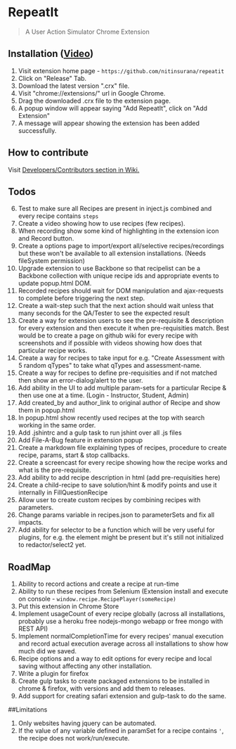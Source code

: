 # RepeatIt
> A User Action Simulator Chrome Extension



## Installation ([Video](https://youtu.be/GqB_R2ODFH0))

1. Visit extension home page - `https://github.com/nitinsurana/repeatit`
2. Click on "Release" Tab.
3. Download the latest version ".crx" file.
4. Visit "chrome://extensions/" url in Google Chrome.
5. Drag the downloaded .crx file to the extension page.
6. A popup window will appear saying "Add RepeatIt", click on "Add Extension"
7. A message will appear showing the extension has been added successfully.



## How to contribute
Visit [Developers/Contributors section in Wiki.](https://github.com/nitinsurana/repeatit/wiki#developerscontributors-)



## Todos

6. Test to make sure all Recipes are present in inject.js combined and every recipe contains `steps`
7. Create a video showing how to use recipes (few recipes).
8. When recording show some kind of highlighting in the extension icon and Record button.
9. Create a options page to import/export all/selective recipes/recordings but these won't be available to all extension installations. (Needs fileSystem permission)
10. Upgrade extension to use Backbone so that recipelist can be a Backbone collection with unique recipe ids and appropriate events to update popup.html DOM.
11. Recorded recipes should wait for DOM manipulation and ajax-requests to complete before triggering the next step.
12. Create a wait-step such that the next action should wait unless that many seconds for the QA/Tester to see the expected result
13. Create a way for extension users to see the pre-requisite & description for every extension and then execute it when pre-requisities match. Best would be to create a page on github wiki 
for every recipe with screenshots and if possible with videos showing how does that particular recipe works.
14. Create a way for recipes to take input for e.g. "Create Assessment with 5 random qTypes" to take what qTypes and assessment-name. 
15. Create a way for recipes to define pre-requisities and if not matched then show an error-dialog/alert to the user.
17. Add ability in the UI to add multiple param-sets for a particular Recipe & then use one at a time. (Login - Instructor, Student, Admin)
18. Add created_by and author_link to original author of Recipe and show them in popup.html
19. In popup.html show recently used recipes at the top with search working in the same order.
20. Add .jshintrc and a gulp task to run jshint over all .js files
21. Add File-A-Bug feature in extension popup
22. Create a markdown file explaining types of recipes, procedure to create recipe, params, start & stop callbacks.
23. Create a screencast for every recipe showing how the recipe works and what is the pre-requisite.
24. Add ability to add recipe description in html (add pre-requisities here)
26. Create a child-recipe to save solution/hint & modify points and use it internally in FillQuestionRecipe
27. Allow user to create custom recipes by combining recipes with parameters.
28. Change params variable in recipes.json to parameterSets and fix all impacts.
31. Add ability for selector to be a function which will be very useful for plugins, for e.g. the element might be present but it's still not initialized to redactor/select2 yet.



## RoadMap

1. Ability to record actions and create a recipe at run-time
2. Ability to run these recipes from Selenium (Extension install and execute on console - `window.recipe.RecipePlayer(someRecipe)`
3. Put this extension in Chrome Store
4. Implement usageCount of every recipe globally (across all installations, probably use a heroku free nodejs-mongo webapp or free mongo with REST API)
5. Implement normalCompletionTime for every recipes' manual execution and record actual execution average across all installations to show how much did we saved.
6. Recipe options and a way to edit options for every recipe and local saving without affecting any other installation.
7. Write a plugin for firefox
8. Create gulp tasks to create packaged extensions to be installed in chrome & firefox, with versions and add them to releases.
9. Add support for creating safari extension and gulp-task to do the same. 


##Limitations

1. Only websites having jquery can be automated.
2. If the value of any variable defined in paramSet for a recipe contains `'`, the recipe does not work/run/execute. 
